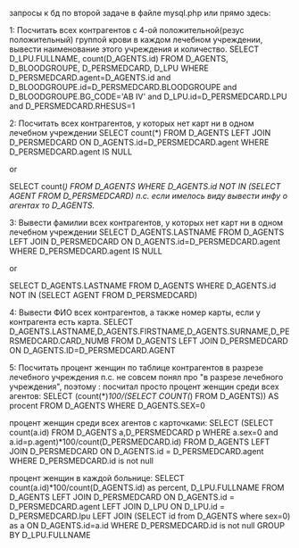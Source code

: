 запросы к бд по второй задаче в файле mysql.php
или прямо здесь:

1: Посчитать всех контрагентов с 4-ой положительной(резус положительный) группой крови в каждом лечебном учреждении,
вывести наименование этого учреждения и количество.
SELECT D_LPU.FULLNAME, count(D_AGENTS.id) FROM D_AGENTS, D_BLOODGROUPE, D_PERSMEDCARD, D_LPU
WHERE D_PERSMEDCARD.agent=D_AGENTS.id
and D_BLOODGROUPE.id=D_PERSMEDCARD.BLOODGROUPE
and D_BLOODGROUPE.BG_CODE='AB IV'
and D_LPU.id=D_PERSMEDCARD.LPU
and D_PERSMEDCARD.RHESUS=1



2: Посчитать всех контрагентов, у которых нет карт ни в одном лечебном учреждении
SELECT count(*)
FROM D_AGENTS LEFT JOIN D_PERSMEDCARD
ON D_AGENTS.id=D_PERSMEDCARD.agent
WHERE D_PERSMEDCARD.agent IS NULL

or

SELECT count(*)
FROM D_AGENTS
WHERE D_AGENTS.id NOT IN (SELECT AGENT FROM D_PERSMEDCARD)
п.с. если имелось виду вывести инфу о агентах то D_AGENTS.*



3: Вывести фамилии всех контрагентов, у которых нет карт ни в одном лечебном учреждении
SELECT D_AGENTS.LASTNAME
FROM D_AGENTS LEFT JOIN D_PERSMEDCARD
ON D_AGENTS.id=D_PERSMEDCARD.agent
WHERE D_PERSMEDCARD.agent IS NULL

or

SELECT D_AGENTS.LASTNAME
FROM D_AGENTS
WHERE D_AGENTS.id NOT IN (SELECT AGENT FROM D_PERSMEDCARD)



4: Вывести ФИО всех контрагентов, а также номер карты, если у контрагента есть карта.
SELECT D_AGENTS.LASTNAME,D_AGENTS.FIRSTNAME,D_AGENTS.SURNAME,D_PERSMEDCARD.CARD_NUMB
FROM D_AGENTS LEFT JOIN D_PERSMEDCARD
ON D_AGENTS.ID=D_PERSMEDCARD.AGENT



5: Посчитать процент женщин по таблице контрагентов в разрезе лечебного учреждения
п.с. не совсем понял про "в разрезе лечебного учреждения", поэтому :
посчитал просто процент женщин среди всех агентов:
SELECT (count(*)*100/(SELECT COUNT(*) FROM D_AGENTS)) AS procent
FROM D_AGENTS
WHERE D_AGENTS.SEX=0

процент женщин среди всех агентов с карточками:
SELECT (SELECT count(a.id) FROM D_AGENTS a,D_PERSMEDCARD p WHERE a.sex=0 and a.id=p.agent)*100/count(D_PERSMEDCARD.id)
FROM D_AGENTS
LEFT JOIN D_PERSMEDCARD ON D_AGENTS.id = D_PERSMEDCARD.agent
WHERE D_PERSMEDCARD.id is not null

процент женщин в каждой больнице:
SELECT count(a.id)*100/count(D_AGENTS.id) as percent, D_LPU.FULLNAME
FROM D_AGENTS
LEFT JOIN D_PERSMEDCARD ON D_AGENTS.id = D_PERSMEDCARD.agent
LEFT JOIN D_LPU ON D_LPU.id = D_PERSMEDCARD.lpu
LEFT JOIN (SELECT id from D_AGENTS where sex=0) as a ON D_AGENTS.id=a.id
WHERE D_PERSMEDCARD.id is not null
GROUP BY D_LPU.FULLNAME
